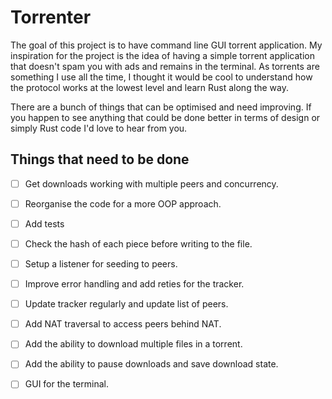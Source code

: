 # Torrenter

The goal of this project is to have command line GUI torrent application. 
My inspiration for the project is the idea of having a simple torrent 
application that doesn't spam you with ads and remains in the terminal. 
As torrents are something I use all the time, I thought it would be cool 
to understand how the protocol works at the lowest level and learn Rust along the way.

There are a bunch of things that can be optimised and need improving. 
If you happen to see anything that could be done better in terms of design 
or simply Rust code I'd love to hear from you. 

## Things that need to be done

- [ ] Get downloads working with multiple peers and concurrency.
- [ ] Reorganise the code for a more OOP approach.
- [ ] Add tests
- [ ] Check the hash of each piece before writing to the file.
- [ ] Setup a listener for seeding to peers. 
- [ ] Improve error handling and add reties for the tracker.
- [ ] Update tracker regularly and update list of peers.
- [ ] Add NAT traversal to access peers behind NAT.
- [ ] Add the ability to download multiple files in a torrent.
- [ ] Add the ability to pause downloads and save download state.
- [ ] GUI for the terminal.


 
